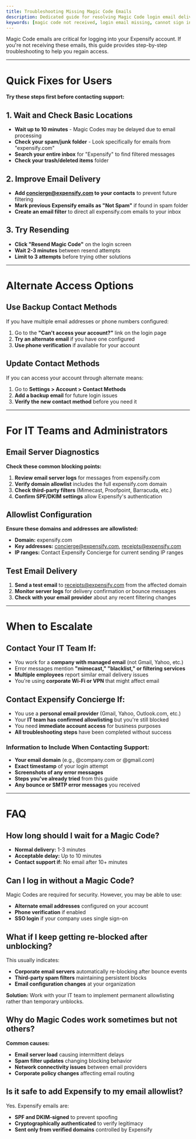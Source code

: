 ```yaml
---
title: Troubleshooting Missing Magic Code Emails
description: Dedicated guide for resolving Magic Code login email delivery issues and accessing your Expensify account.
keywords: [magic code not received, login email missing, cannot sign in, expensify email blocked, expensify login help, email deliverability, magic code troubleshooting, account access]
---
```

Magic Code emails are critical for logging into your Expensify account. If you're not receiving these emails, this guide provides step-by-step troubleshooting to help you regain access.

---

# Quick Fixes for Users

**Try these steps first before contacting support:**

## 1. Wait and Check Basic Locations

- **Wait up to 10 minutes** - Magic Codes may be delayed due to email processing
- **Check your spam/junk folder** - Look specifically for emails from "expensify.com"
- **Search your entire inbox** for "Expensify" to find filtered messages
- **Check your trash/deleted items** folder

## 2. Improve Email Delivery

- **Add concierge@expensify.com to your contacts** to prevent future filtering
- **Mark previous Expensify emails as "Not Spam"** if found in spam folder
- **Create an email filter** to direct all expensify.com emails to your inbox

## 3. Try Resending

- **Click "Resend Magic Code"** on the login screen
- **Wait 2-3 minutes** between resend attempts
- **Limit to 3 attempts** before trying other solutions

---

# Alternate Access Options

## Use Backup Contact Methods

If you have multiple email addresses or phone numbers configured:

1. Go to the **"Can't access your account?"** link on the login page
2. **Try an alternate email** if you have one configured
3. **Use phone verification** if available for your account

## Update Contact Methods

If you can access your account through alternate means:

1. Go to **Settings > Account > Contact Methods**
2. **Add a backup email** for future login issues
3. **Verify the new contact method** before you need it

---

# For IT Teams and Administrators

## Email Server Diagnostics

**Check these common blocking points:**

1. **Review email server logs** for messages from expensify.com
2. **Verify domain allowlist** includes the full expensify.com domain
3. **Check third-party filters** (Mimecast, Proofpoint, Barracuda, etc.)
4. **Confirm SPF/DKIM settings** allow Expensify's authentication

## Allowlist Configuration

**Ensure these domains and addresses are allowlisted:**

- **Domain:** expensify.com
- **Key addresses:** concierge@expensify.com, receipts@expensify.com
- **IP ranges:** Contact Expensify Concierge for current sending IP ranges

## Test Email Delivery

1. **Send a test email** to receipts@expensify.com from the affected domain
2. **Monitor server logs** for delivery confirmation or bounce messages
3. **Check with your email provider** about any recent filtering changes

---

# When to Escalate

## Contact Your IT Team If:

- You work for a **company with managed email** (not Gmail, Yahoo, etc.)
- Error messages mention **"mimecast," "blacklist," or filtering services**
- **Multiple employees** report similar email delivery issues
- You're using **corporate Wi-Fi or VPN** that might affect email

## Contact Expensify Concierge If:

- You use a **personal email provider** (Gmail, Yahoo, Outlook.com, etc.)
- Your **IT team has confirmed allowlisting** but you're still blocked
- You need **immediate account access** for business purposes
- **All troubleshooting steps** have been completed without success

### Information to Include When Contacting Support:

- **Your email domain** (e.g., @company.com or @gmail.com)
- **Exact timestamp** of your login attempt
- **Screenshots of any error messages**
- **Steps you've already tried** from this guide
- **Any bounce or SMTP error messages** you received

---

# FAQ

## How long should I wait for a Magic Code?

- **Normal delivery:** 1-3 minutes
- **Acceptable delay:** Up to 10 minutes
- **Contact support if:** No email after 10+ minutes

## Can I log in without a Magic Code?

Magic Codes are required for security. However, you may be able to use:
- **Alternate email addresses** configured on your account
- **Phone verification** if enabled
- **SSO login** if your company uses single sign-on

## What if I keep getting re-blocked after unblocking?

This usually indicates:
- **Corporate email servers** automatically re-blocking after bounce events
- **Third-party spam filters** maintaining persistent blocks
- **Email configuration changes** at your organization

**Solution:** Work with your IT team to implement permanent allowlisting rather than temporary unblocks.

## Why do Magic Codes work sometimes but not others?

**Common causes:**
- **Email server load** causing intermittent delays
- **Spam filter updates** changing blocking behavior
- **Network connectivity issues** between email providers
- **Corporate policy changes** affecting email routing

## Is it safe to add Expensify to my email allowlist?

Yes. Expensify emails are:
- **SPF and DKIM-signed** to prevent spoofing
- **Cryptographically authenticated** to verify legitimacy
- **Sent only from verified domains** controlled by Expensify
